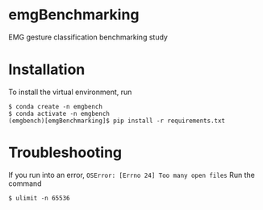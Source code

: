 # emgBenchmarking
EMG gesture classification benchmarking study

# Installation
To install the virtual environment, run 
```console
$ conda create -n emgbench
$ conda activate -n emgbench
(emgbench)[emgBenchmarking]$ pip install -r requirements.txt
```

# Troubleshooting
If you run into an error, `OSError: [Errno 24] Too many open files`
Run the command 
```console
$ ulimit -n 65536
```
